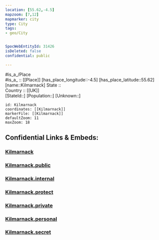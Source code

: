 ```yaml
---
location: [55.62,-4.5] 
mapzoom: [7,12] 
mapmarker: city 
type: City
tags:
- geo/City


SpocWebEntityId: 31426
isDeleted: false
confidential: public

---
```

#is_a_/Place  
#is_a_ :: [[Place]] 
[has_place_longitude::-4.5] 
[has_place_latitude::55.62] 
[name::Kilmarnack] 
State ::  
Country :: [[UK]]  
[StateId::] 
[Population::] 
[Unknown::] 


```leaflet
id: Kilmarnack
coordinates: [[Kilmarnack]] 
markerFile: [[Kilmarnack]] 
defaultZoom: 11 
maxZoom: 18
```


## Confidential Links & Embeds: 

### [Kilmarnack](/_Standards/Earth/Continent/Europe/Europe~North/UK/Scotland/counties~Scotland/Ayrshire~East/cities~Ayrshire~East/Kilmarnack.md) 

### [Kilmarnack.public](/_public/Earth/Continent/Europe/Europe~North/UK/Scotland/counties~Scotland/Ayrshire~East/cities~Ayrshire~East/Kilmarnack.public.md) 

### [Kilmarnack.internal](/_internal/Earth/Continent/Europe/Europe~North/UK/Scotland/counties~Scotland/Ayrshire~East/cities~Ayrshire~East/Kilmarnack.internal.md) 

### [Kilmarnack.protect](/_protect/Earth/Continent/Europe/Europe~North/UK/Scotland/counties~Scotland/Ayrshire~East/cities~Ayrshire~East/Kilmarnack.protect.md) 

### [Kilmarnack.private](/_private/Earth/Continent/Europe/Europe~North/UK/Scotland/counties~Scotland/Ayrshire~East/cities~Ayrshire~East/Kilmarnack.private.md) 

### [Kilmarnack.personal](/_personal/Earth/Continent/Europe/Europe~North/UK/Scotland/counties~Scotland/Ayrshire~East/cities~Ayrshire~East/Kilmarnack.personal.md) 

### [Kilmarnack.secret](/_secret/Earth/Continent/Europe/Europe~North/UK/Scotland/counties~Scotland/Ayrshire~East/cities~Ayrshire~East/Kilmarnack.secret.md)

